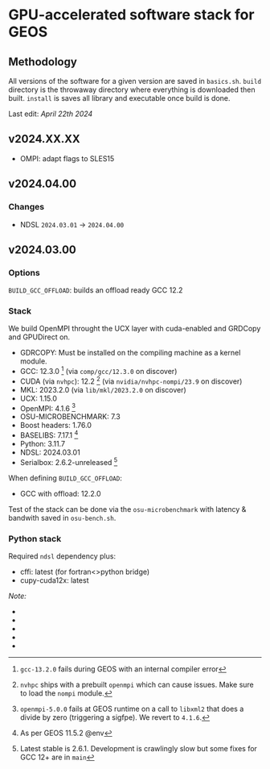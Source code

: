 # GPU-accelerated software stack for GEOS

## Methodology

All versions of the software for a given version are saved in `basics.sh`.
`build` directory is the throwaway directory where everything is downloaded then built.
`install` is saves all library and executable once build is done.

Last edit: _April 22th 2024_

## v2024.XX.XX

- OMPI: adapt flags to SLES15

## v2024.04.00

### Changes

- NDSL `2024.03.01` -> `2024.04.00`

## v2024.03.00

### Options

`BUILD_GCC_OFFLOAD`: builds an offload ready GCC 12.2

### Stack

We build OpenMPI throught the UCX layer with cuda-enabled and GRDCopy and GPUDirect on.

- GDRCOPY: Must be installed on the compiling machine as a kernel module.
- GCC: 12.3.0 [^1] (via `comp/gcc/12.3.0` on discover)
- CUDA (via `nvhpc`): 12.2 [^2] (via `nvidia/nvhpc-nompi/23.9` on discover)
- MKL: 2023.2.0 (via `lib/mkl/2023.2.0` on discover)
- UCX: 1.15.0
- OpenMPI: 4.1.6 [^3]
- OSU-MICROBENCHMARK: 7.3
- Boost headers: 1.76.0
- BASELIBS: 7.17.1 [^4]
- Python: 3.11.7
- NDSL: 2024.03.01
- Serialbox: 2.6.2-unreleased [^5]

When defining `BUILD_GCC_OFFLOAD`:

- GCC with offload: 12.2.0

Test of the stack can be done via the `osu-microbenchmark` with latency & bandwith saved in `osu-bench.sh`.

### Python stack

Required `ndsl` dependency plus:

- cffi: latest (for fortran<>python bridge)
- cupy-cuda12x: latest

_Note:_

- [^1]: `gcc-13.2.0` fails during GEOS with an internal compiler error
- [^2]: `nvhpc` ships with a prebuilt `openmpi` which can cause issues. Make sure to load the `nompi` module.
- [^3]: `openmpi-5.0.0` fails at GEOS runtime on a call to `libxml2` that does a divide by zero (triggering a sigfpe). We revert to `4.1.6`.
- [^4]: As per GEOS 11.5.2 @env
- [^5]: Latest stable is 2.6.1. Development is crawlingly slow but some fixes for GCC 12+ are in `main`
